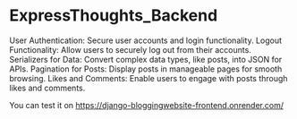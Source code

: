 # ExpressThoughts_Backend


User Authentication: Secure user accounts and login functionality.
Logout Functionality: Allow users to securely log out from their accounts.
Serializers for Data: Convert complex data types, like posts, into JSON for APIs.
Pagination for Posts: Display posts in manageable pages for smooth browsing.
Likes and Comments: Enable users to engage with posts through likes and comments.


You can test it on https://django-bloggingwebsite-frontend.onrender.com/
